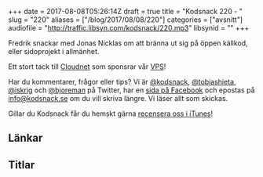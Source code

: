 +++
date = 2017-08-08T05:26:14Z
draft = true
title = "Kodsnack 220 - "
slug = "220"
aliases = ["/blog/2017/08/08/220"]
categories = ["avsnitt"]
audiofile = "http://traffic.libsyn.com/kodsnack/220.mp3"
libsynid = ""
+++

Fredrik snackar med Jonas Nicklas om att bränna ut sig på öppen källkod, eller sidoprojekt i allmänhet. 

Ett stort tack till [Cloudnet](http://www.cloudnet.se) som sponsrar vår [VPS](http://en.wikipedia.org/wiki/Virtual_private_server)!

Har du kommentarer, frågor eller tips? Vi är [@kodsnack](https://www.twitter.com/kodsnack), [@tobiashieta](https://www.twitter.com/tobiashieta), [@iskrig](https://www.twitter.com/iskrig) och [@bjoreman](https://www.twitter.com/bjoreman) på Twitter, har en [sida på Facebook](https://www.facebook.com/kodsnack) och epostas på [info@kodsnack.se](mailto:info@kodsnack.se) om du vill skriva längre. Vi läser allt som skickas.

Gillar du Kodsnack får du hemskt gärna [recensera oss i iTunes](http://itunes.apple.com/se/podcast/kodsnack/id561631498?l=en)!

## Länkar ##


## Titlar ##
